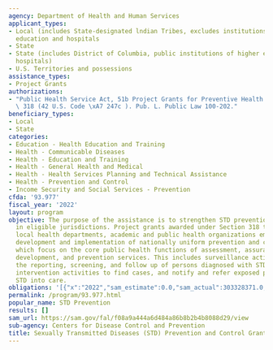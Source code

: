 ```yaml
---
agency: Department of Health and Human Services
applicant_types:
- Local (includes State-designated lndian Tribes, excludes institutions of higher
  education and hospitals
- State
- State (includes District of Columbia, public institutions of higher education and
  hospitals)
- U.S. Territories and possessions
assistance_types:
- Project Grants
authorizations:
- "Public Health Service Act, 51b Project Grants for Preventive Health Services, Section\
  \ 318 (42 U.S. Code \xA7 247c ). Pub. L. Public Law 100-202."
beneficiary_types:
- Local
- State
categories:
- Education - Health Education and Training
- Health - Communicable Diseases
- Health - Education and Training
- Health - General Health and Medical
- Health - Health Services Planning and Technical Assistance
- Health - Prevention and Control
- Income Security and Social Services - Prevention
cfda: '93.977'
fiscal_year: '2022'
layout: program
objective: The purpose of the assistance is to strengthen STD prevention programs
  in eligible jurisdictions. Project grants awarded under Section 318 to State and
  local health departments, academic and public health organizations emphasize the
  development and implementation of nationally uniform prevention and control programs
  which focus on the core public health functions of assessment, assurance, policy
  development, and prevention services. This includes surveillance activities, including
  the reporting, screening, and follow up of persons diagnosed with STDs, and disease
  intervention activities to find cases, and notify and refer exposed partners to
  STD into care.
obligations: '[{"x":"2022","sam_estimate":0.0,"sam_actual":303328371.0,"usa_spending_actual":303328371.0},{"x":"2023","sam_estimate":296206548.0,"sam_actual":0.0,"usa_spending_actual":307386379.0},{"x":"2024","sam_estimate":116706379.0,"sam_actual":0.0,"usa_spending_actual":0.0}]'
permalink: /program/93.977.html
popular_name: STD Prevention
results: []
sam_url: https://sam.gov/fal/f08a9a444a6d484a86b8b2b4b8088d29/view
sub-agency: Centers for Disease Control and Prevention
title: Sexually Transmitted Diseases (STD) Prevention and Control Grants
---
```

